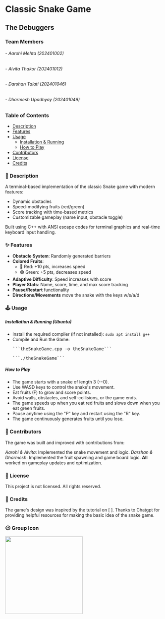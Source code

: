 # Classic Snake Game
## The Debuggers
### Team Members
###### - Aarohi Mehta (202401002)
###### - Alvita Thakor (202401012)
###### - Darshan Talati (202401046)
###### - Dharmesh Upadhyay (202401049)


### Table of Contents
- [Description](#-description)
- [Features](#-features)
- [Usage](#️-usage)
  - [Installation & Running](#installation--running-ubuntu)
  - [How to Play](#how-to-play)
- [Contributors](#-contributors)
- [License](#-license)
- [Credits](#-credits)


### 🚀 Description
A terminal-based implementation of the classic Snake game with modern features:
- Dynamic obstacles
- Speed-modifying fruits (red/green)
- Score tracking with time-based metrics
- Customizable gameplay (name input, obstacle toggle)

Built using C++ with ANSI escape codes for terminal graphics and real-time keyboard input handling.


### ✨ Features
- **Obstacle System**: Randomly generated barriers
- **Colored Fruits**: 
  - 🔴 Red: +10 pts, increases speed
  - 🟢 Green: +5 pts, decreases speed
- **Adaptive Difficulty**: Speed increases with score
- **Player Stats**: Name, score, time, and max score tracking
- **Pause/Restart** functionality
- **Directions/Movements** move the snake with the keys w/s/a/d

### 🕹️ Usage

##### Installation & Running (Ubuntu)
  - Install the required compiler (if not installed):
    ```sudo apt install g++```
  - Compile and Run the Game:
    <pre>```theSnakeGame.cpp -o theSnakeGame```</pre>
    <pre>```./theSnakeGame```</pre>

##### How to Play
- The game starts with a snake of length 3 (--O).
- Use WASD keys to control the snake's movement.
- Eat fruits (F) to grow and score points.
- Avoid walls, obstacles, and self-collisions, or the game ends.
- The game speeds up when you eat red fruits and slows down when you eat green fruits.
- Pause anytime using the "P" key and restart using the "R" key.
- The game continuously generates fruits until you lose.


### 🤝 Contributors
The game was built and improved with contributions from:

*Aarohi & Alvita*: Implemented the snake movement and logic.
*Darshan & Dharmesh*: Implemented the fruit spawning and game board logic.
**All** worked on gameplay updates and optimization.

### 📜 License
This project is not licensed. All rights reserved.


### 👥 Credits
The game's design was inspired by the tutorial on [ ].
Thanks to Chatgpt for providing helpful resources for making the basic idea of the snake game.


### 😉 Group Icon
<img src="GroupIcon.jpg" width="250px">